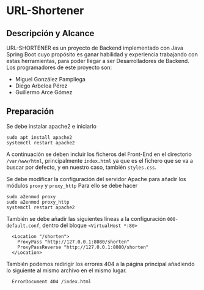 # URL-Shortener

## Descripción y Alcance
URL-SHORTENER es un proyecto de Backend implementado con Java Spring Boot cuyo propósito es ganar habilidad y experiencia trabajando con estas herramientas, para poder llegar a ser Desarrolladores de Backend. 
Los programadores de este proyecto son:
* Miguel González Pampliega
* Diego Arbeloa Pérez
* Guillermo Arce Gómez


## Preparación
Se debe instalar apache2 e iniciarlo
```
sudo apt install apache2
systemctl restart apache2
```
A continuación se deben incluir los ficheros del Front-End en el directorio `/var/www/html`, principalmente `index.html` ya que es el fichero que se va a buscar por defecto, y en nuestro caso, también `styles.css`.


Se debe modificar la configuración del servidor Apache para añadir los módulos `proxy` y `proxy_http`
Para ello se debe hacer
```
sudo a2enmod proxy
sudo a2enmod proxy_http
systemctl restart apache2
```
También se debe añadir las siguientes líneas a la configuración `000-default.conf`, dentro del bloque `<VirtualHost *:80>` 
```
  <Location "/shorten">
    ProxyPass "http://127.0.0.1:8080/shorten"
    ProxyPassReverse "http://127.0.0.1:8080/shorten"
  </Location>
```

También podemos redirigir los errores 404 a la página principal añadiendo lo siguiente al mismo archivo en el mismo lugar.
```
  ErrorDocument 404 /index.html
```
